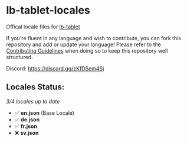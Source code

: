 # lb-tablet-locales
Offical locale files for [lb-tablet](https://lbscripts.com/tablet)

If you're fluent in any language and wish to contribute, you can fork this repository and add or update your language!
Please refer to the [Contributing Guidelines](https://github.com/lbphone/lb-tablet-locales/blob/main/CONTRIBUTING.md) when doing so to keep this repository well structured. 

Discord: https://discord.gg/zKfDSem4Sj


## Locales Status:
*3/4 locales up to date*
- ✅ **en.json** (Base Locale)
- ✅ **de.json**
- ✅ **fr.json**
- ❌ **sv.json**
<!-- Recap End -->
